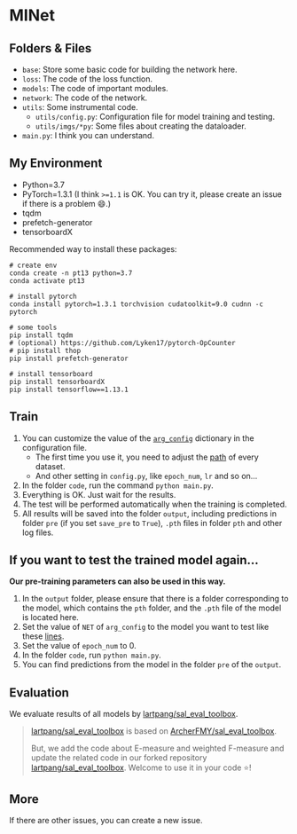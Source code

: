 # MINet

## Folders & Files

* `base`: Store some basic code for building the network here.
* `loss`: The code of the loss function.
* `models`: The code of important modules.
* `network`: The code of the network.
* `utils`: Some instrumental code.
    * `utils/config.py`: Configuration file for model training and testing.
    * `utils/imgs/*py`: Some files about creating the dataloader.
* `main.py`: I think you can understand.

## My Environment

* Python=3.7
* PyTorch=1.3.1 (I think `>=1.1` is OK. You can try it, please create an issue if there is a problem :smile:.)
* tqdm
* prefetch-generator
* tensorboardX

Recommended way to install these packages:

```
# create env
conda create -n pt13 python=3.7
conda activate pt13

# install pytorch
conda install pytorch=1.3.1 torchvision cudatoolkit=9.0 cudnn -c pytorch

# some tools
pip install tqdm
# (optional) https://github.com/Lyken17/pytorch-OpCounter
# pip install thop
pip install prefetch-generator

# install tensorboard
pip install tensorboardX
pip install tensorflow==1.13.1
```

## Train

1. You can customize the value of the [`arg_config`](./utils/config.py#L20) dictionary in the configuration file.
    * The first time you use it, you need to adjust the [path](./utils/config.py#L9-L17) of every dataset.
    * And other setting in `config.py`, like `epoch_num`, `lr` and so on...
2. In the folder `code`, run the command `python main.py`.
3. Everything is OK. Just wait for the results.
4. The test will be performed automatically when the training is completed.
5. All results will be saved into the folder `output`, including predictions in folder `pre` (if you set `save_pre` to `True`), `.pth` files in folder `pth` and other log files.

## If you want to test the trained model again...

**Our pre-training parameters can also be used in this way.**

1. In the `output` folder, please ensure that there is a folder corresponding to the model, which contains the `pth` folder, and the `.pth` file of the model is located here.
2. Set the value of `NET` of `arg_config` to the model you want to test like these [lines](utils/config.py#L27-L30).
3. Set the value of `epoch_num` to 0.
4. In the folder `code`, run `python main.py`.
5. You can find predictions from the model in the folder `pre` of the `output`.

## Evaluation

We evaluate results of all models by [lartpang/sal_eval_toolbox](https://github.com/lartpang/SODEvalToolkit/tree/master/tools).

> [lartpang/sal_eval_toolbox](https://github.com/lartpang/SODEvalToolkit/tree/master/tools) is based on [ArcherFMY/sal_eval_toolbox](https://github.com/ArcherFMY/sal_eval_toolbox/tree/master/tools).
>
> But, we add the code about E-measure and weighted F-measure and update the related code in our forked repository [lartpang/sal_eval_toolbox](https://github.com/lartpang/SODEvalToolkit/tree/master/tools). Welcome to use it in your code :star:!

## More

If there are other issues, you can create a new issue.
